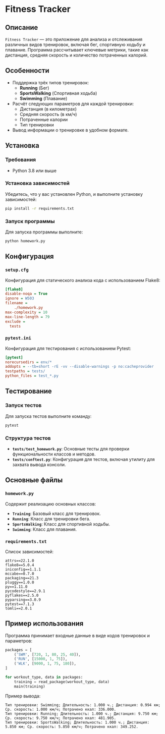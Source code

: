 # Fitness Tracker

## Описание
`Fitness Tracker` — это приложение для анализа и отслеживания различных видов тренировок, включая бег, спортивную ходьбу и плавание. Программа рассчитывает ключевые метрики, такие как дистанция, средняя скорость и количество потраченных калорий.

## Особенности
- Поддержка трёх типов тренировок:
  - **Running** (Бег)
  - **SportsWalking** (Спортивная ходьба)
  - **Swimming** (Плавание)
- Расчёт следующих параметров для каждой тренировки:
  - Дистанция (в километрах)
  - Средняя скорость (в км/ч)
  - Потраченные калории
  - Тип тренировки
- Вывод информации о тренировке в удобном формате.

## Установка

### Требования
- Python 3.8 или выше

### Установка зависимостей
Убедитесь, что у вас установлен Python, и выполните установку зависимостей:
```bash
pip install -r requirements.txt
```

### Запуск программы
Для запуска программы выполните:
```bash
python homework.py
```

## Конфигурация

### `setup.cfg`
Конфигурация для статического анализа кода с использованием Flake8:
```ini
[flake8]
disable-noqa = True
ignore = W503
filename =
    ./homework.py
max-complexity = 10
max-line-length = 79
exclude =
  tests
```

### `pytest.ini`
Конфигурация для тестирования с использованием Pytest:
```ini
[pytest]
norecursedirs = env/*
addopts = --tb=short -rE -vv --disable-warnings -p no:cacheprovider
testpaths = tests/
python_files = test_*.py
```

## Тестирование

### Запуск тестов
Для запуска тестов выполните команду:
```bash
pytest
```

### Структура тестов
- **`tests/test_homework.py`**: Основные тесты для проверки функциональности классов и методов.
- **`tests/conftest.py`**: Конфигурация для тестов, включая утилиту для захвата вывода консоли.

## Основные файлы

### `homework.py`
Содержит реализацию основных классов:
- **`Training`**: Базовый класс для тренировок.
- **`Running`**: Класс для тренировки бега.
- **`SportsWalking`**: Класс для спортивной ходьбы.
- **`Swimming`**: Класс для плавания.

### `requirements.txt`
Список зависимостей:
```plaintext
attrs==22.1.0
flake8==5.0.4
iniconfig==1.1.1
mccabe==0.7.0
packaging==21.3
pluggy==1.0.0
py==1.11.0
pycodestyle==2.9.1
pyflakes==2.5.0
pyparsing==3.0.9
pytest==7.1.3
tomli==2.0.1
```

## Пример использования
Программа принимает входные данные в виде кодов тренировок и параметров:

```python
packages = [
    ('SWM', [720, 1, 80, 25, 40]),
    ('RUN', [15000, 1, 75]),
    ('WLK', [9000, 1, 75, 180]),
]

for workout_type, data in packages:
    training = read_package(workout_type, data)
    main(training)
```

Пример вывода:
```
Тип тренировки: Swimming; Длительность: 1.000 ч.; Дистанция: 0.994 км; Ср. скорость: 1.000 км/ч; Потрачено ккал: 336.000.
Тип тренировки: Running; Длительность: 1.000 ч.; Дистанция: 9.750 км; Ср. скорость: 9.750 км/ч; Потрачено ккал: 481.905.
Тип тренировки: SportsWalking; Длительность: 1.000 ч.; Дистанция: 5.850 км; Ср. скорость: 5.850 км/ч; Потрачено ккал: 349.252.
```


